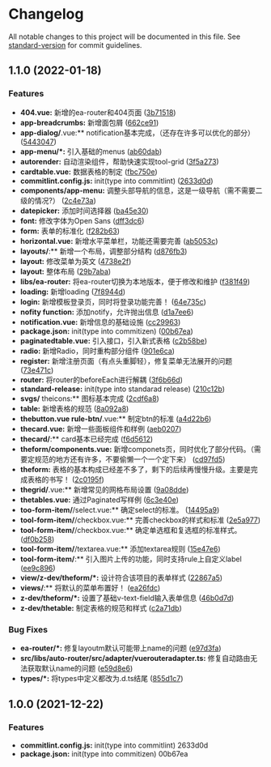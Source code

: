 # Changelog

All notable changes to this project will be documented in this file. See [standard-version](https://github.com/conventional-changelog/standard-version) for commit guidelines.

## 1.1.0 (2022-01-18)


### Features

* **404.vue:** 新增的ea-router和404页面 ([3b71518](https://gitee.com/ZeroSumCloud/ZRiskerWeb/commit/3b71518a1bc6fca2a78da9df70c2ea2c0a85cc6e))
* **app-breadcrumbs:** 新增面包屑 ([662ce91](https://gitee.com/ZeroSumCloud/ZRiskerWeb/commit/662ce9188b082252ebc7e950917764b7d46a6367))
* **app-dialog/**.vue:** notification基本完成，（还存在许多可以优化的部分） ([5443047](https://gitee.com/ZeroSumCloud/ZRiskerWeb/commit/544304723cca70c110c561a5d9ff576d51b6d28f))
* **app-menu/*:** 引入基础的menus ([ab60dab](https://gitee.com/ZeroSumCloud/ZRiskerWeb/commit/ab60dab97b2a2ea1f1b472f700c7435264f3a694))
* **autorender:** 自动渲染组件，帮助快速实现tool-grid ([3f5a273](https://gitee.com/ZeroSumCloud/ZRiskerWeb/commit/3f5a273c2030d7255a3a13abd268b854059aa96d))
* **cardtable.vue:** 数据表格的制定 ([fbc750e](https://gitee.com/ZeroSumCloud/ZRiskerWeb/commit/fbc750e8f50d19d93c6b0efc91f6a51cb6f4b3a7))
* **commitlint.config.js:** init(type into commitlint) ([2633d0d](https://gitee.com/ZeroSumCloud/ZRiskerWeb/commit/2633d0d832796c71b38171f1c004343964af8c71))
* **components/app-menu:** 调整头部导航的信息，这是一级导航（需不需要二级的情况?） ([2c4e73a](https://gitee.com/ZeroSumCloud/ZRiskerWeb/commit/2c4e73ad8d527e9047b060263f5b68d28cba7ede))
* **datepicker:** 添加时间选择器 ([ba45e30](https://gitee.com/ZeroSumCloud/ZRiskerWeb/commit/ba45e30c7c4954a43870325eafd6f9e77ce60377))
* **font:** 修改字体为Open Sans ([dff3dc6](https://gitee.com/ZeroSumCloud/ZRiskerWeb/commit/dff3dc6819d474be4711fea16af718b8e9c436fc))
* **form:** 表单的标准化 ([f282b63](https://gitee.com/ZeroSumCloud/ZRiskerWeb/commit/f282b632ec60379154be698071e5ac41b8a93ef7))
* **horizontal.vue:** 新增水平菜单栏，功能还需要完善 ([ab5053c](https://gitee.com/ZeroSumCloud/ZRiskerWeb/commit/ab5053c60f62a3ecadf48e818bded22defaa8155))
* **layouts/**:** 新增一个布局，调整部分结构 ([d876fb3](https://gitee.com/ZeroSumCloud/ZRiskerWeb/commit/d876fb34a1a52102fc6720beaf30597c71f540d2))
* **layout:** 修改菜单为英文 ([4738e2f](https://gitee.com/ZeroSumCloud/ZRiskerWeb/commit/4738e2fa5adc6301a08c390fae0f5626a0fdf46e))
* **layout:** 整体布局 ([29b7aba](https://gitee.com/ZeroSumCloud/ZRiskerWeb/commit/29b7aba88743923b9a0f2964aeb7774aefca83c4))
* **libs/ea-router:** 将ea-router切换为本地版本，便于修改和维护 ([f381f49](https://gitee.com/ZeroSumCloud/ZRiskerWeb/commit/f381f49cf4adfebf92886b06555dc5d62d86ba28))
* **loading:** 新增loading ([7f8944d](https://gitee.com/ZeroSumCloud/ZRiskerWeb/commit/7f8944dc55958f65d394726611563e846be4466c))
* **login:** 新增模板登录页，同时将登录功能完善！ ([64e735c](https://gitee.com/ZeroSumCloud/ZRiskerWeb/commit/64e735c1e5e7ab48d1c7244888ba2baf02458d0e))
* **nofity function:** 添加notify，允许抛出信息 ([d1a7ee6](https://gitee.com/ZeroSumCloud/ZRiskerWeb/commit/d1a7ee6df2bbd1df4d488fa75621c529fa6c47a3))
* **notification.vue:** 新增信息的基础设施 ([cc29963](https://gitee.com/ZeroSumCloud/ZRiskerWeb/commit/cc29963713e229e72e5e5ef1ea79c332da8220c6))
* **package.json:** init(type into commitizen) ([00b67ea](https://gitee.com/ZeroSumCloud/ZRiskerWeb/commit/00b67eab5c27fafc63682aa57847e330b5f369c3))
* **paginatedtable.vue:** 引入接口，引入新式表格 ([c2b58be](https://gitee.com/ZeroSumCloud/ZRiskerWeb/commit/c2b58bef88364118f14fd4f051bf97680a63a2f7))
* **radio:** 新增Radio，同时重构部分组件 ([901e6ca](https://gitee.com/ZeroSumCloud/ZRiskerWeb/commit/901e6ca4ad7c42dacf4752c971ccb83a9a900662))
* **register:** 新增注册页面（有点头重脚轻），修复菜单无法展开的问题 ([73e471c](https://gitee.com/ZeroSumCloud/ZRiskerWeb/commit/73e471c09e84f52282efc4436e87cccd1ae44ef8))
* **router:** 将router的beforeEach进行解耦 ([3f6b66d](https://gitee.com/ZeroSumCloud/ZRiskerWeb/commit/3f6b66d66cfe616d28ec5b77e5189f1cbb81cdd9))
* **standard-release:** init(type into standarad release) ([210c12b](https://gitee.com/ZeroSumCloud/ZRiskerWeb/commit/210c12b4938b272a8e1c3f21ac4d2af330928d83))
* **svgs/** theicons:** 图标基本完成 ([2cdf6a8](https://gitee.com/ZeroSumCloud/ZRiskerWeb/commit/2cdf6a865a3081ed360c88ffe5641c2ce2a9e147))
* **table:** 新增表格的规范 ([8a092a8](https://gitee.com/ZeroSumCloud/ZRiskerWeb/commit/8a092a806a7b1998e47ab04a4fffd6c26ba595bc))
* **thebutton.vue rule-btn/**.vue:** 制定btn的标准 ([a4d22b6](https://gitee.com/ZeroSumCloud/ZRiskerWeb/commit/a4d22b6f04ba2fa409527eabe2cdd18c4ddd4216))
* **thecard.vue:** 新增一些面板组件和样例 ([aeb0207](https://gitee.com/ZeroSumCloud/ZRiskerWeb/commit/aeb02070e5efc1f749cc039895c37c12940cd056))
* **thecard/**:** card基本已经完成 ([f6d5612](https://gitee.com/ZeroSumCloud/ZRiskerWeb/commit/f6d5612f22599fda572070f2277f779e123713fd))
* **theform/components.vue:** 新增componets页，同时优化了部分代码。（需要定规范的地方还有许多，不要偷懒一个一个定下来） ([cd97fd5](https://gitee.com/ZeroSumCloud/ZRiskerWeb/commit/cd97fd569865063dbbb7ebe8164a33e2839b1fb4))
* **theform:** 表格的基本构成已经差不多了，剩下的后续再慢慢升级。主要是完成表格的书写！ ([2c0195f](https://gitee.com/ZeroSumCloud/ZRiskerWeb/commit/2c0195f658e40be146057ffd9967d01c00cfea8b))
* **thegrid/**.vue:** 新增常见的网格布局设置 ([9a08dde](https://gitee.com/ZeroSumCloud/ZRiskerWeb/commit/9a08ddedb54cd2800db3bfd03f93d964f3677047))
* **thetables.vue:** 通过Paginated写样例 ([6c3e40e](https://gitee.com/ZeroSumCloud/ZRiskerWeb/commit/6c3e40e02bc464e6ba69d240501d9c83caf8f744))
* **too-form-item/**/select.vue:** 确定select的标准。 ([14495a9](https://gitee.com/ZeroSumCloud/ZRiskerWeb/commit/14495a9eaab3c949c8ae110689ae31c73c176b9a))
* **tool-form-item/**/checkbox.vue:** 完善checkbox的样式和标准 ([2e5a977](https://gitee.com/ZeroSumCloud/ZRiskerWeb/commit/2e5a977f0853e7184755a6333b3e5f2cf8dc2a64))
* **tool-form-item/**/checkbox.vue:** 确定单选框和复选框的标准样式。 ([df0b258](https://gitee.com/ZeroSumCloud/ZRiskerWeb/commit/df0b2587505123fa99e1e1fc1601751cc49aa585))
* **tool-form-item/**/textarea.vue:** 添加textarea规则 ([15e47e6](https://gitee.com/ZeroSumCloud/ZRiskerWeb/commit/15e47e60d629208479d2c48c44fba825fda97a91))
* **tool-form-item/**:** 引入图片上传的功能，同时支持rule上自定义label ([ee9c896](https://gitee.com/ZeroSumCloud/ZRiskerWeb/commit/ee9c896a0652fa094e831f25874394fb7fdd4449))
* **view/z-dev/theform/*:** 设计符合该项目的表单样式 ([22867a5](https://gitee.com/ZeroSumCloud/ZRiskerWeb/commit/22867a5ba82793b039c0575d3314c864e13ac0e9))
* **views/**:** 将默认的菜单布置好！ ([ea26fdc](https://gitee.com/ZeroSumCloud/ZRiskerWeb/commit/ea26fdcf50e4e262eef8a0fb28a6633ef3f9f125))
* **z-dev/theform/*:** 设置了基础v-text-field输入表单信息 ([46b0d7d](https://gitee.com/ZeroSumCloud/ZRiskerWeb/commit/46b0d7d89b52582e57386765c9f95fca58f95ab3))
* **z-dev/thetable:** 制定表格的规范和样式 ([c2a71db](https://gitee.com/ZeroSumCloud/ZRiskerWeb/commit/c2a71dbfdea1804540b88e29cf060719b4a8f4f5))


### Bug Fixes

* **ea-router/*:** 修复layoutm默认可能带上name的问题 ([e97d3fa](https://gitee.com/ZeroSumCloud/ZRiskerWeb/commit/e97d3fa9194b577d364d6e46c1e9c8acf8a6b965))
* **src/libs/auto-router/src/adapter/vuerouteradapter.ts:** 修复自动路由无法获取默认name的问题 ([e59d8e6](https://gitee.com/ZeroSumCloud/ZRiskerWeb/commit/e59d8e6c9f74f226eba1cedf2b05e4e934b9a42d))
* **types/*:** 将types中定义都改为.d.ts结尾 ([855d1c7](https://gitee.com/ZeroSumCloud/ZRiskerWeb/commit/855d1c7987bbf4aa230bf0835a42b20e2375a522))

## 1.0.0 (2021-12-22)


### Features

* **commitlint.config.js:** init(type into commitlint) 2633d0d
* **package.json:** init(type into commitizen) 00b67ea
